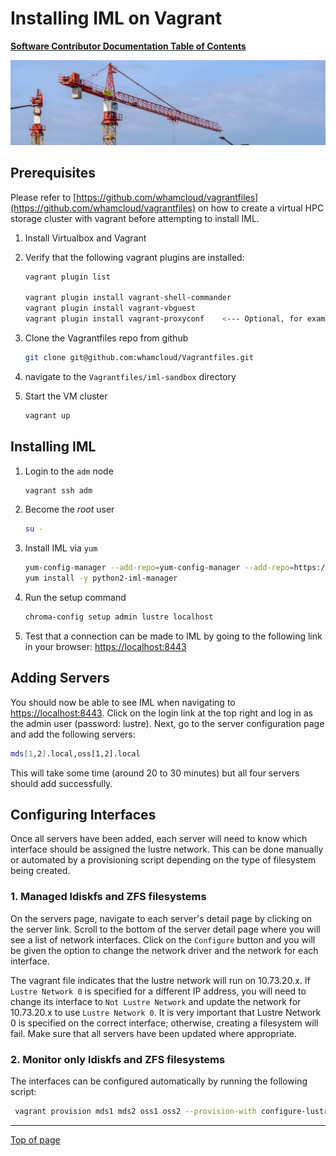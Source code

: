 # Installing IML on Vagrant

[**Software Contributor Documentation Table of Contents**](cd_TOC.md)

![clustre](md_Graphics/installing_sm.jpg)

## Prerequisites

Please refer to [https://github.com/whamcloud/vagrantfiles](https://github.com/whamcloud/vagrantfiles) on how to create a virtual HPC storage cluster with vagrant before attempting to install IML.

1. Install Virtualbox and Vagrant

1. Verify that the following vagrant plugins are installed:

    ```bash
    vagrant plugin list

    vagrant plugin install vagrant-shell-commander
    vagrant plugin install vagrant-vbguest
    vagrant plugin install vagrant-proxyconf    <--- Optional, for example, this may be needed if behind corporate firewall.
    ```

1. Clone the Vagrantfiles repo from github

    ```bash
    git clone git@github.com:whamcloud/Vagrantfiles.git
    ```

1. navigate to the `Vagrantfiles/iml-sandbox` directory

1. Start the VM cluster

    ```bash
    vagrant up
    ```

## Installing IML

1. Login to the `adm` node

    ```bash
    vagrant ssh adm
    ```

1. Become the _root_ user

    ```bash
    su -
    ```

1. Install IML via `yum`

    ```bash
    yum-config-manager --add-repo=yum-config-manager --add-repo=https://raw.githubusercontent.com/whamcloud/integrated-manager-for-lustre/master/chroma_support.repo
    yum install -y python2-iml-manager
    ```

1. Run the setup command

    ```bash
    chroma-config setup admin lustre localhost
    ```

1. Test that a connection can be made to IML by going to the following link in your browser: [https://localhost:8443](https://localhost:8443)

## Adding Servers

You should now be able to see IML when navigating to [https://localhost:8443](https://localhost:8443). Click on the login link at the top right and log in as the admin user (password: lustre). Next, go to the server configuration page and add the following servers:

```bash
mds[1,2].local,oss[1,2].local
```

This will take some time (around 20 to 30 minutes) but all four servers should add successfully.

## Configuring Interfaces

Once all servers have been added, each server will need to know which interface should be assigned the lustre network. This can be done manually or automated by a provisioning script depending on the type of filesystem being created.

### 1. Managed ldiskfs and ZFS filesystems

On the servers page, navigate to each server's detail page by clicking on the server link. Scroll to the bottom of the server detail page where you will see a list of network interfaces. Click on the `Configure` button and you will be given the option to change the network driver and the network for each interface.

The vagrant file indicates that the lustre network will run on 10.73.20.x. If `Lustre Network 0` is specified for a different IP address, you will need to change its interface to `Not Lustre Network` and update the network for 10.73.20.x to use `Lustre Network 0`. It is very important that Lustre Network 0 is specified on the correct interface; otherwise, creating a filesystem will fail. Make sure that all servers have been updated where appropriate.

### 2. Monitor only ldiskfs and ZFS filesystems

The interfaces can be configured automatically by running the following script:

```bash
 vagrant provision mds1 mds2 oss1 oss2 --provision-with configure-lustre-network
```

---

[Top of page](#installing-iml-on-vagrant)
